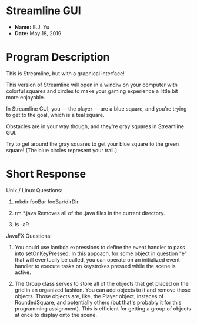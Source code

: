 # Streamline GUI

- **Name:** E.J. Yu
- **Date:** May 18, 2019

# Program Description

This is Streamline, but with a graphical interface!

This version of Streamline will open in a windiw on your
computer with colorful squares and circles to make your gaming
experience a little bit more enjoyable.

In Streamline GUI, you — the player — are a blue square, and
you're trying to get to the goal, which is a teal square.

Obstacles are in your way though, and they're gray squares in
Streamline GUI.

Try to get around the gray squares to get your blue square to
the green square! (The blue circles represent your trail.)

# Short Response

Unix / Linux Questions:

1. mkdir fooBar fooBar/dirDir

2. rm *.java
Removes all of the .java files in the current directory.

3. ls -aR

JavaFX Questions:

1. You could use lambda expressions to define the event handler
to pass into setOnKeyPressed. In this appoach, for some object
in question "e" that will eventually be called, you can operate
on an initialized event handler to execute tasks on keystrokes
pressed while the scene is active.

2. The Group class serves to store all of the objects that get
placed on the grid in an organized fashion. You can add objects
to it and remove those objects. Those objects are, like, the
Player object, instaces of RoundedSquare, and potentially others
(but that's probably it for this programming assignment).
This is efficient for getting a group of objects at once to 
display onto the scene.